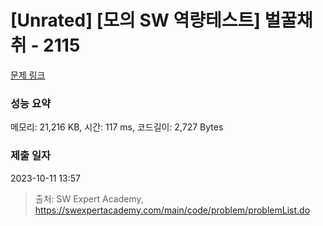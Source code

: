 # [Unrated] [모의 SW 역량테스트] 벌꿀채취 - 2115 

[문제 링크](https://swexpertacademy.com/main/code/problem/problemDetail.do?contestProbId=AV5V4A46AdIDFAWu) 

### 성능 요약

메모리: 21,216 KB, 시간: 117 ms, 코드길이: 2,727 Bytes

### 제출 일자

2023-10-11 13:57



> 출처: SW Expert Academy, https://swexpertacademy.com/main/code/problem/problemList.do